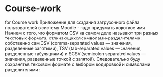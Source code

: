 # Course-work
for Course work
Приложение для создания загрузочного файла пользователей в систему Moodle - надо придумать короткое имя
Начнем с того, что форматом CSV на самом деле называют три разных текстовых формата, отличающихся символами-разделителями: собственно сам CSV (comma-separated values — значения, разделенные запятыми), TSV (tab-separated values — значения, разделенные табуляциями) и SCSV (semicolon separated values — значения, разделенные точкой с запятой). 
Следовательно буду сохранятьв тексовом формате с выбором кодировкой и символами разделителями :)
